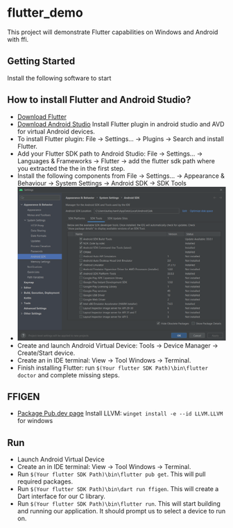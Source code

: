# flutter_demo

This project will demonstrate Flutter capabilities on Windows and Android with ffi.

## Getting Started

Install the following software to start

## How to install Flutter and Android Studio?

 - [Download Flutter](https://docs.flutter.dev/get-started/install)
 - [Download Android Studio](https://developer.android.com/studio)
 Install Flutter plugin in android studio and AVD for virtual Android devices.
 - To install Flutter plugin: File -> Settings... -> Plugins -> Search and install Flutter.
 - Add your Flutter SDK path to Android Studio: File -> Settings... -> Languages & Frameworks -> Flutter -> add the flutter sdk path where you extracted the the in the first step.
 - Install the following components from File -> Settings... -> Appearance & Behaviour -> System Settings -> Android SDK -> SDK Tools
 - ![Android SDK Tools to install](./android_sdk_tools.PNG)
 - Create and launch Android Virtual Device: Tools -> Device Manager -> Create/Start device.
 - Create an in IDE terminal: View -> Tool Windows -> Terminal.
 - Finish installing Flutter: run `$(Your flutter SDK Path)\bin\flutter doctor` and complete missing steps.

## FFIGEN
 - [Package Pub.dev page](https://pub.dev/packages/ffigen)
Install LLVM: `winget install -e --id LLVM.LLVM` for windows

## Run
 - Launch Android Virtual Device
 - Create an in IDE terminal: View -> Tool Windows -> Terminal.
 - Run `$(Your flutter SDK Path)\bin\flutter pub get`. This will pull required packages.
 - Run `$(Your flutter SDK Path)\bin\dart run ffigen`. This will create a Dart interface for our C library.
 - Run `$(Your flutter SDK Path)\bin\flutter run`. This will start building and running our application. It should prompt us to select a device to run on.
